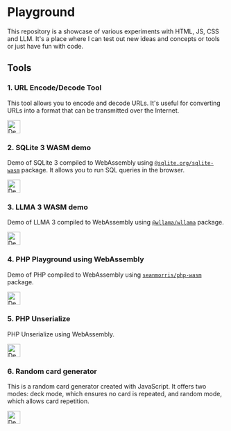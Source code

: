# Playground
This repository is a showcase of various experiments with HTML, JS, CSS and LLM. It's a place where I can test out new ideas and concepts or tools or just have fun with code.

## Tools

### 1. URL Encode/Decode Tool

This tool allows you to encode and decode URLs. It's useful for converting URLs into a format that can be transmitted over the Internet.

[<img src="https://img.shields.io/badge/DEMO-Try%20it%20out!-blue?style=for-the-badge&logo=github" alt="Demo Button" height="30"/>](https://tools.utkarshpatel.com/url-encode-decode.html)

### 2. SQLite 3 WASM demo

Demo of SQLite 3 compiled to WebAssembly using [`@sqlite.org/sqlite-wasm`](https://github.com/sqlite/sqlite-wasm) package. It allows you to run SQL queries in the browser.

[<img src="https://img.shields.io/badge/DEMO-Try%20it%20out!-blue?style=for-the-badge&logo=github" alt="Demo Button" height="30"/>](https://tools.utkarshpatel.com/sqlite3-wasm-demo.html)

### 3. LLMA 3 WASM demo
Demo of LLMA 3 compiled to WebAssembly using [`@wllama/wllama`](https://github.com/ngxson/wllama) package.

[<img src="https://img.shields.io/badge/DEMO-Try%20it%20out!-blue?style=for-the-badge&logo=github" alt="Demo Button" height="30"/>](https://tools.utkarshpatel.com/llama-3-wasm.html)

### 4. PHP Playground using WebAssembly

Demo of PHP compiled to WebAssembly using [`seanmorris/php-wasm`](https://github.com/seanmorris/php-wasm/) package.

[<img src="https://img.shields.io/badge/DEMO-Try%20it%20out!-blue?style=for-the-badge&logo=github" alt="Demo Button" height="30"/>](https://tools.utkarshpatel.com/wasm-php.html)

### 5. PHP Unserialize

PHP Unserialize using WebAssembly.

[<img src="https://img.shields.io/badge/DEMO-Try%20it%20out!-blue?style=for-the-badge&logo=github" alt="Demo Button" height="30"/>](https://tools.utkarshpatel.com/php-unserialize.html)

### 6. Random card generator

This is a random card generator created with JavaScript. It offers two modes: deck mode, which ensures no card is repeated, and random mode, which allows card repetition.

[<img src="https://img.shields.io/badge/DEMO-Try%20it%20out!-blue?style=for-the-badge&logo=github" alt="Demo Button" height="30"/>](https://tools.utkarshpatel.com/random-card.html)
